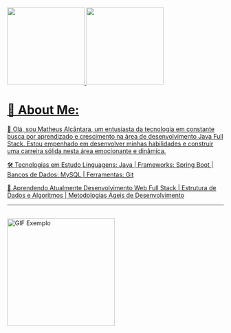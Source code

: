 <a href="https://git.io/typing-svg"><img src="https://readme-typing-svg.demolab.com?font=Fira+Code&weight=900&size=25&pause=1000&color=4e97d1&center=true&vCenter=true&random=false&width=435&lines=Bem+vindo+ao+meu+perfil" alt="" /></a>

<a href="https://github.com/MatheusAlcn">
  <img height="180cm" src="https://github-readme-stats.vercel.app/api?username=MatheusAlcn&show_icons=true&theme=transparent&include_all_commit=true&count_private=true"/>
  <img height="180cm" src="https://github-readme-stats.vercel.app/api/top-langs/?username=MatheusAlcn&layout=compact&langs_count=16&theme=transparent"/><br>

# 💫 About Me:
👋 Olá, sou Matheus Alcântara, um entusiasta da tecnologia em constante busca por aprendizado e crescimento na área de desenvolvimento Java Full Stack. Estou empenhado em desenvolver minhas habilidades e construir uma carreira sólida nesta área emocionante e dinâmica.<br>

🛠️ Tecnologias em Estudo
Linguagens: Java |
Frameworks: Spring Boot |
Bancos de Dados: MySQL |
Ferramentas: Git

🌱 Aprendendo Atualmente
Desenvolvimento Web Full Stack |
Estrutura de Dados e Algoritmos |
Metodologias Ágeis de Desenvolvimento

<hr>

  <div style="display: inline_block"><br>
<img src="https://github.com/user-attachments/assets/f6e4c9e1-6197-42f5-be4b-edc52621cc42" height="250" alt="GIF Exemplo">
   </div>
          
          
          







